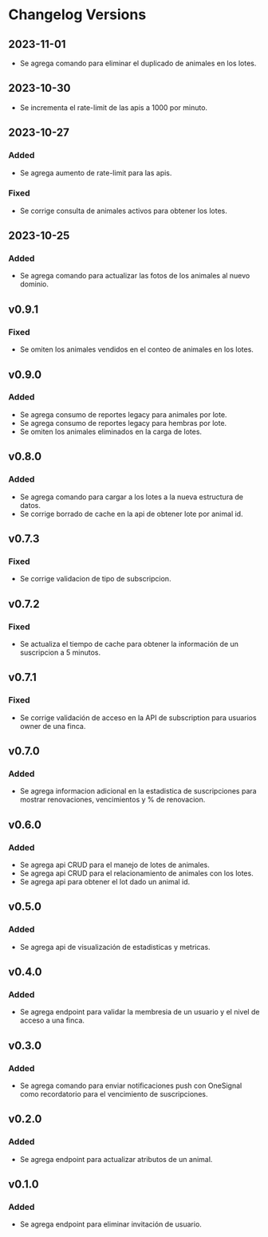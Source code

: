 # Changelog Versions

## 2023-11-01
- Se agrega comando para eliminar el duplicado de animales en los lotes.

## 2023-10-30
- Se incrementa el rate-limit de las apis a 1000 por minuto.

## 2023-10-27
### Added
- Se agrega aumento de rate-limit para las apis.
### Fixed
- Se corrige consulta de animales activos para obtener los lotes.

## 2023-10-25
### Added
- Se agrega comando para actualizar las fotos de los animales al nuevo dominio.

## v0.9.1
### Fixed
- Se omiten los animales vendidos en el conteo de animales en los lotes.

## v0.9.0
### Added
- Se agrega consumo de reportes legacy para animales por lote. 
- Se agrega consumo de reportes legacy para hembras por lote.
- Se omiten los animales eliminados en la carga de lotes.


## v0.8.0
### Added
- Se agrega comando para cargar a los lotes a la nueva estructura de datos.
- Se corrige borrado de cache en la api de obtener lote por animal id.

## v0.7.3
### Fixed
- Se corrige validacion de tipo de subscripcion.

## v0.7.2
### Fixed
- Se actualiza el tiempo de cache para obtener la información de un suscripcion a 5 minutos.

## v0.7.1
### Fixed
- Se corrige validación de acceso en la API de subscription para usuarios owner de una finca.

## v0.7.0
### Added
- Se agrega informacion adicional en la estadistica de suscripciones para mostrar renovaciones, vencimientos y % de renovacion.

## v0.6.0
### Added
- Se agrega api CRUD para el manejo de lotes de animales.
- Se agrega api CRUD para el relacionamiento de animales con los lotes.
- Se agrega api para obtener el lot dado un animal id.

## v0.5.0
### Added
- Se agrega api de visualización de estadisticas y metricas.

## v0.4.0
### Added
- Se agrega endpoint para validar la membresia de un usuario y el nivel de acceso a una finca.

## v0.3.0
### Added
- Se agrega comando para enviar notificaciones push con OneSignal como recordatorio para el vencimiento de suscripciones.

## v0.2.0
### Added
- Se agrega endpoint para actualizar atributos de un animal.

## v0.1.0
### Added
- Se agrega endpoint para eliminar invitación de usuario.
